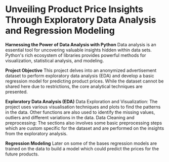 # Unveiling Product Price Insights Through Exploratory Data Analysis and Regression Modeling

**Harnessing the Power of Data Analysis with Python**
Data analysis is an essential tool for uncovering valuable insights hidden within data sets. Python's rich ecosystem of libraries provides powerful methods for visualization, statistical analysis, and modeling.

**Project Objective**
 This project delves into an anonymized advertisement dataset to perform exploratory data analysis (EDA) and develop a basic regression model for predicting product prices. While the dataset cannot be shared here due to restrictions, the core analytical techniques are presented.

**Exploratory Data Analysis (EDA)**
Data Exploration and Visualization: The project uses various visualisation techniques and plots to find the patterns in the data. Other functions are also used to identify the missing values, outliers and different variations in the data.
Data Cleaning and preprocessing: The sections also involves some basic preprocessing steps which are custom specific for the dataset and are performed on the insights from the exploratory analysis.

**Regression Modeling**
Later on some of the bases regression models are trained on the data to build a model which could predict the prices for the future products.
